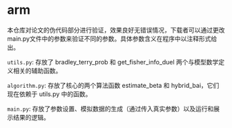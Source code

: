 # arm
本仓库对论文的伪代码部分进行验证，效果良好无错误情况，下载者可以通过更改main.py文件中的参数来验证不同的参数。具体参数含义在程序中以注释形式给出。

```utils.py```: 存放了 bradley_terry_prob 和 get_fisher_info_duel 两个与模型数学定义相关的辅助函数。

```algorithm.py```: 存放了核心的两个算法函数 estimate_beta 和 hybrid_bai，它们现在依赖于 utils.py 中的函数。

```main.py```: 存放了参数设置、模拟数据的生成（通过传入真实参数）以及运行和展示结果的逻辑。